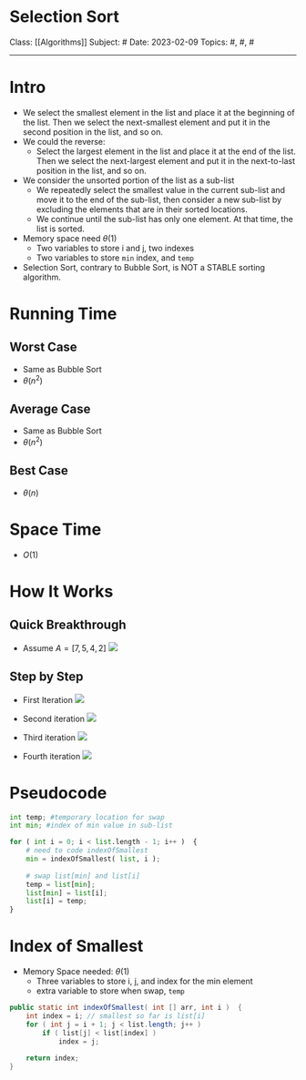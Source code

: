 # Selection Sort
Class: [[Algorithms]]
Subject: #
Date: 2023-02-09
Topics: #, #, # 

---

# Intro 
- We select the smallest element in the list and place it at the beginning of the list. Then we select the next-smallest element and put it in the second position in the list, and so on.
- We could the reverse:
	- Select the largest element in the list and place it at  the end of the list. Then we select the next-largest element and put it in the next-to-last position in the list, and so on.
- We consider the unsorted portion of the list as a sub-list
	- We repeatedly select the smallest value in the  current sub-list and move it to the end of the sub-list, then consider a new sub-list by  excluding the elements that are in their sorted locations.
	- We continue until the sub-list has only one element. At that time, the list is sorted.
- Memory space need $\theta(1)$
	- Two variables to store i and j, two indexes
	- Two variables to store `min` index, and `temp`
- Selection Sort, contrary to Bubble Sort, is NOT a STABLE sorting algorithm.

# Running Time

## Worst Case
- Same as Bubble Sort
- $\theta(n^2)$
## Average Case
- Same as Bubble Sort
- $\theta(n^2)$
## Best Case
- $\theta(n)$

# Space Time
- $O(1)$


# How It Works

## Quick Breakthrough
- Assume $A = [7,5,4,2]$
![](20230221032045.png)

## Step by Step
- First Iteration
![](20230221032124.png)

- Second iteration
![](20230221032144.png)

- Third iteration
![](20230221032213.png)

- Fourth iteration
![](20230221032227.png)

# Pseudocode

```python
int temp; #temporary location for swap  
int min; #index of min value in sub-list  

for ( int i = 0; i < list.length - 1; i++ )  {  
	# need to code indexOfSmallest  
	min = indexOfSmallest( list, i );  
	
	# swap list[min] and list[i]  
	temp = list[min];  
	list[min] = list[i];  
	list[i] = temp;  
}
```

# Index of Smallest
- Memory Space needed: $\theta(1)$
	- Three variables to store i, j, and index for the min element
	- extra variable to store when swap, `temp`
```java
public static int indexOfSmallest( int [] arr, int i )  {  
	int index = i; // smallest so far is list[i]  
	for ( int j = i + 1; j < list.length; j++ )
		if ( list[j] < list[index] )  
			index = j;  
		  
	return index;  
}
```



